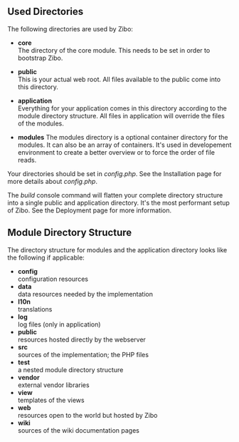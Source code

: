 ## Used Directories

The following directories are used by Zibo:

* __core__   
The directory of the core module.
This needs to be set in order to bootstrap Zibo.

* __public__  
This is your actual web root. 
All files available to the public come into this directory. 

* __application__  
Everything for your application comes in this directory according to the module directory structure.
All files in application will override the files of the modules.

* __modules__
The modules directory is a optional container directory for the modules.
It can also be an array of containers.
It's used in developement environment to create a better overview or to force the order of file reads.  

Your directories should be set in _config.php_. 
See the Installation page for more details about _config.php_.

The _build_ console command will flatten your complete directory structure into a single public and application directory.
It's the most performant setup of Zibo.
See the Deployment page for more information. 

## Module Directory Structure

The directory structure for modules and the application directory looks like the following if applicable:

* __config__  
configuration resources
* __data__  
data resources needed by the implementation
* __l10n__  
translations
* __log__  
log files (only in application)
* __public__  
resources hosted directly by the webserver
* __src__  
sources of the implementation; the PHP files
* __test__  
a nested module directory structure
* __vendor__  
external vendor libraries
* __view__  
templates of the views
* __web__  
resources open to the world but hosted by Zibo
* __wiki__  
sources of the wiki documentation pages